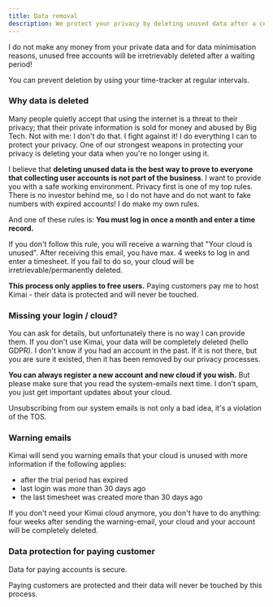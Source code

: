 ```yaml
---
title: Data removal
description: We protect your privacy by deleting unused data after a certain period of time. Only applies to free accounts! 
---
```


I do not make any money from your private data and for data minimisation reasons,
unused free accounts will be irretrievably deleted after a waiting period!

You can prevent deletion by using your time-tracker at regular intervals.

### Why data is deleted

Many people quietly accept that using the internet is a threat to their privacy; that their private information is sold for money and abused by Big Tech.
Not with me: I don't do that. I fight against it! I do everything I can to protect your privacy.
One of our strongest weapons in protecting your privacy is deleting your data when you're no longer using it.

I believe that **deleting unused data is the best way to prove to everyone that collecting user accounts is not part of the business**.
I want to provide you with a safe working environment. Privacy first is one of my top rules.
There is no investor behind me, so I do not have and do not want to fake numbers with expired accounts! I do make my own rules.

And one of these rules is: **You must log in once a month and enter a time record.**

If you don't follow this rule, you will receive a warning that "Your cloud is unused".
After receiving this email, you have max. 4 weeks to log in and enter a timesheet.
If you fail to do so, your cloud will be irretrievable/permanently deleted.

**This process only applies to free users.** Paying customers pay me to host Kimai - their data is protected and will never be touched.

### Missing your login / cloud?

You can ask for details, but unfortunately there is no way I can provide them.
If you don't use Kimai, your data will be completely deleted (hello GDPR).
I don't know if you had an account in the past.
If it is not there, but you are sure it existed, then it has been removed by our privacy processes.

**You can always register a new account and new cloud if you wish.**
But please make sure that you read the system-emails next time.
I don't spam, you just get important updates about your cloud.

Unsubscribing from our system emails is not only a bad idea, it's a violation of the TOS.

### Warning emails

Kimai will send you warning emails that your cloud is unused with more information if the following applies:

- after the trial period has expired
- last login was more than 30 days ago
- the last timesheet was created more than 30 days ago

If you don't need your Kimai cloud anymore, you don't have to do anything: four weeks after sending the warning-email,
your cloud and your account will be completely deleted.

### Data protection for paying customer

Data for paying accounts is secure.

Paying customers are protected and their data will never be touched by this process.

